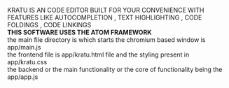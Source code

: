 KRATU IS AN CODE EDITOR BUILT FOR YOUR CONVENIENCE WITH FEATURES LIKE AUTOCOMPLETION , TEXT HIGHLIGHTING , CODE FOLDINGS , CODE LINKINGS 
<br>
<b>THIS SOFTWARE USES THE ATOM FRAMEWORK</b>
<br>
the main file directory is which starts the chromium based window is app/main.js 
<br>
the frontend file is app/kratu.html file and the styling present in app/kratu.css
<br>
the backend or the main functionality or the core of functionality being the app/app.js
